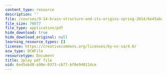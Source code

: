 ```yaml
---
content_type: resource
description: ''
file: /courses/9-14-brain-structure-and-its-origins-spring-2014/6e45abd8a98e0373cb77bf8e940114ce_555132.pdf
file_size: 76077
file_type: application/pdf
hide_download: true
hide_download_original: null
learning_resource_types: []
license: https://creativecommons.org/licenses/by-nc-sa/4.0/
ocw_type: OCWFile
resourcetype: Document
title: 3play pdf file
uid: 6e45abd8-a98e-0373-cb77-bf8e940114ce
---
```

